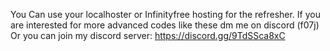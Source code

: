 You Can use your localhoster or Infinityfree hosting for the refresher.
If you are interested for more advanced codes like these dm me on discord (f07j)
Or you can join my discord server: https://discord.gg/9TdSSca8xC
